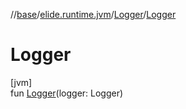 //[base](../../../index.md)/[elide.runtime.jvm](../index.md)/[Logger](index.md)/[Logger](-logger.md)

# Logger

[jvm]\
fun [Logger](-logger.md)(logger: Logger)
